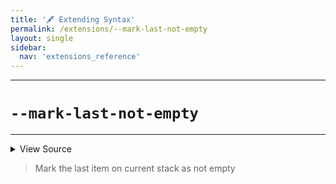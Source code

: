 ```yaml
---
title: '🖋️ Extending Syntax'
permalink: /extensions/--mark-last-not-empty
layout: single
sidebar:
  nav: 'extensions_reference'
---
```


---

# `--mark-last-not-empty`

---



<details>
  <summary>View Source</summary>

{% highlight sh %}

if [ "$SHELLPEN_CONTEXT_RIGHT_INDEX" -ge 0 ]
then

  if [ -z "$BASH_PRE_43" ]
  then
    SHELLPEN_SOURCE_CONTEXT_EMPTY[$SHELLPEN_CONTEXT_RIGHT_INDEX]="false"
  else
    eval "__SHELLPEN_CONTEXT_EMPTY_$SHELLPEN_SOURCE_ID[\$SHELLPEN_CONTEXT_RIGHT_INDEX]=\"false\""
  fi

fi
{% endhighlight %}

</details>



> Mark the last item on current stack as not empty







